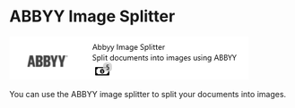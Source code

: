 # ABBYY Image Splitter

![](<../../.gitbook/assets/49 (2).png>)

You can use the ABBYY image splitter to split your documents into images.
